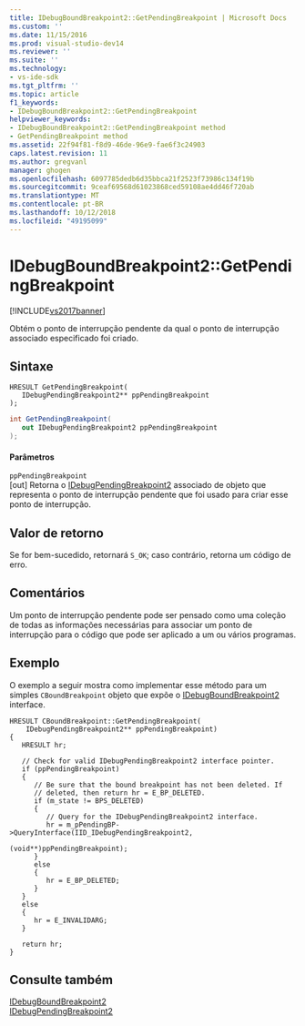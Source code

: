 ```yaml
---
title: IDebugBoundBreakpoint2::GetPendingBreakpoint | Microsoft Docs
ms.custom: ''
ms.date: 11/15/2016
ms.prod: visual-studio-dev14
ms.reviewer: ''
ms.suite: ''
ms.technology:
- vs-ide-sdk
ms.tgt_pltfrm: ''
ms.topic: article
f1_keywords:
- IDebugBoundBreakpoint2::GetPendingBreakpoint
helpviewer_keywords:
- IDebugBoundBreakpoint2::GetPendingBreakpoint method
- GetPendingBreakpoint method
ms.assetid: 22f94f81-f8d9-46de-96e9-fae6f3c24903
caps.latest.revision: 11
ms.author: gregvanl
manager: ghogen
ms.openlocfilehash: 6097785dedb6d35bbca21f2523f73986c134f19b
ms.sourcegitcommit: 9ceaf69568d61023868ced59108ae4dd46f720ab
ms.translationtype: MT
ms.contentlocale: pt-BR
ms.lasthandoff: 10/12/2018
ms.locfileid: "49195099"
---
```

# <a name="idebugboundbreakpoint2getpendingbreakpoint"></a>IDebugBoundBreakpoint2::GetPendingBreakpoint
[!INCLUDE[vs2017banner](../../../includes/vs2017banner.md)]

Obtém o ponto de interrupção pendente da qual o ponto de interrupção associado especificado foi criado.  
  
## <a name="syntax"></a>Sintaxe  
  
```cpp#  
HRESULT GetPendingBreakpoint(   
   IDebugPendingBreakpoint2** ppPendingBreakpoint  
);  
```  
  
```csharp  
int GetPendingBreakpoint(   
   out IDebugPendingBreakpoint2 ppPendingBreakpoint  
);  
```  
  
#### <a name="parameters"></a>Parâmetros  
 `ppPendingBreakpoint`  
 [out] Retorna o [IDebugPendingBreakpoint2](../../../extensibility/debugger/reference/idebugpendingbreakpoint2.md) associado de objeto que representa o ponto de interrupção pendente que foi usado para criar esse ponto de interrupção.  
  
## <a name="return-value"></a>Valor de retorno  
 Se for bem-sucedido, retornará `S_OK`; caso contrário, retorna um código de erro.  
  
## <a name="remarks"></a>Comentários  
 Um ponto de interrupção pendente pode ser pensado como uma coleção de todas as informações necessárias para associar um ponto de interrupção para o código que pode ser aplicado a um ou vários programas.  
  
## <a name="example"></a>Exemplo  
 O exemplo a seguir mostra como implementar esse método para um simples `CBoundBreakpoint` objeto que expõe o [IDebugBoundBreakpoint2](../../../extensibility/debugger/reference/idebugboundbreakpoint2.md) interface.  
  
```  
HRESULT CBoundBreakpoint::GetPendingBreakpoint(  
    IDebugPendingBreakpoint2** ppPendingBreakpoint)  
{    
   HRESULT hr;    
  
   // Check for valid IDebugPendingBreakpoint2 interface pointer.    
   if (ppPendingBreakpoint)    
   {    
      // Be sure that the bound breakpoint has not been deleted. If  
      // deleted, then return hr = E_BP_DELETED.    
      if (m_state != BPS_DELETED)    
      {    
         // Query for the IDebugPendingBreakpoint2 interface.    
         hr = m_pPendingBP->QueryInterface(IID_IDebugPendingBreakpoint2,  
                                           (void**)ppPendingBreakpoint);    
      }    
      else    
      {    
         hr = E_BP_DELETED;    
      }    
   }    
   else    
   {    
      hr = E_INVALIDARG;    
   }    
  
   return hr;    
}    
```  
  
## <a name="see-also"></a>Consulte também  
 [IDebugBoundBreakpoint2](../../../extensibility/debugger/reference/idebugboundbreakpoint2.md)   
 [IDebugPendingBreakpoint2](../../../extensibility/debugger/reference/idebugpendingbreakpoint2.md)

